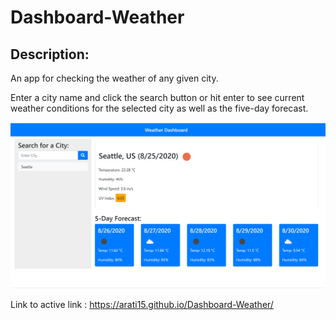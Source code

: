 # Dashboard-Weather

## Description:

An app for checking the weather of any given city.

Enter a city name and click the search button or hit enter to see current weather conditions for the selected city as well as the five-day forecast.

![Weather Dashboard](./Assets/WD.PNG)

Link to active link : https://arati15.github.io/Dashboard-Weather/